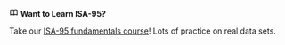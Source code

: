 <div class="hx-overflow-x-auto hx-mt-6 hx-flex hx-flex-col hx-rounded-lg hx-border hx-py-4 hx-px-4 contrast-more:hx-border-current contrast-more:dark:hx-border-current hx-border-green-200 hx-bg-green-100 hx-text-green-900 dark:hx-border-green-200/30 dark:hx-bg-green-900/30 dark:hx-text-green-200">
  <p class="hx-flex hx-items-center hx-font-bold">
    <svg height="16" class="hx-inline-block hx-align-middle hx-mr-2" fill="none" viewBox="0 0 24 24" stroke-width="2" stroke="currentColor" aria-hidden="true">
      <path stroke-linecap="round" stroke-linejoin="round" d="M12 6.253v13m0-13C10.832 5.477 9.246 5 7.5 5S4.168 5.477 3 6.253v13C4.168 18.477 5.754 18 7.5 18s3.332.477 4.5 1.253m0-13C13.168 5.477 14.754 5 16.5 5c1.747 0 3.332.477 4.5 1.253v13C19.832 18.477 18.246 18 16.5 18c-1.746 0-3.332.477-4.5 1.253"></path>
    </svg>
    <b>Want to Learn ISA-95?</b>
  </p>
  <div class="hx-w-full hx-min-w-0 hx-leading-7">
    <div class="hx-mt-6 hx-leading-7 first:hx-mt-0">
      <p>Take our <a href="https://university.rhize.com/certifications/" class="hx-underline">ISA-95 fundamentals course</a>! Lots of practice on real data sets.</p>
    </div>
  </div>
</div>
